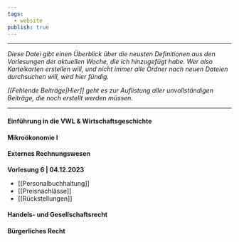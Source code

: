 ```yaml
---
tags:
  - website
publish: true
---
```

***

*Diese Datei gibt einen Überblick über die neusten Definitionen aus den Vorlesungen der aktuellen Woche, die ich hinzugefügt habe. Wer also Karteikarten erstellen will, und nicht immer alle Ordner nach neuen Dateien durchsuchen will, wird hier fündig.*

*[[Fehlende Beiträge|Hier]] geht es zur Auflistung aller unvollständigen Beiträge, die noch erstellt werden müssen.*

***
#### Einführung in die VWL & Wirtschaftsgeschichte
#### Mikroökonomie I
#### Externes Rechnungswesen

**Vorlesung 6 | 04.12.2023**
- [[Personalbuchhaltung]]
- [[Preisnachlässe]]
- [[Rückstellungen]]
#### Handels- und Gesellschaftsrecht
#### Bürgerliches Recht